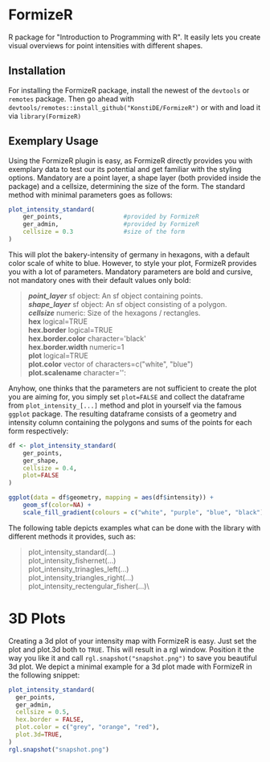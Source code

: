 # FormizeR
R package for "Introduction to Programming with R". It easily lets you create 
visual overviews for point intensities with different shapes.

## Installation
For installing the FormizeR package, install the newest of the ``devtools`` or
``remotes`` package. Then go ahead with ``devtools/remotes::install_github("KonstiDE/FormizeR")`` or with and load it via 
``library(FormizeR)``

## Exemplary Usage
Using the FormizeR plugin is easy, as FormizeR directly provides you 
with exemplary data to test our its potential and get familiar with
the styling options. Mandatory are a point layer, a shape layer (both provided inside the package) and a cellsize, 
determining the size of the form. The standard method with minimal parameters goes as follows:

```R
plot_intensity_standard(
    ger_points,                 #provided by FormizeR
    ger_admin,                  #provided by FormizeR
    cellsize = 0.3              #size of the form
)
```

This will plot the bakery-intensity of germany in hexagons, with a default
color scale of white to blue. However, to style your plot, FormizeR provides
you with a lot of parameters. Mandatory parameters are bold and cursive, not mandatory ones with their default
values only bold:

> ***point_layer*** sf object: An sf object containing points.\
> ***shape_layer*** sf object: An sf object consisting of a polygon.\
> ***cellsize*** numeric: Size of the hexagons / rectangles.\
> **hex** logical=TRUE\
> **hex.border** logical=TRUE\
> **hex.border.color** character='black'\
> **hex.border.width** numeric=1\
> **plot** logical=TRUE\
> **plot.color** vector of characters=c("white", "blue")\
> **plot.scalename** character='':

Anyhow, one thinks that the parameters are not sufficient to create the plot
you are aiming for, you simply set ``plot=FALSE`` and collect the dataframe
from ``plot_intensity_[...]`` method and plot in yourself via the famous
``ggplot`` package. The resulting dataframe consists of a geometry and intensity
column containing the polygons and sums of the points for each form respectively:

```R
df <- plot_intensity_standard(
    ger_points,
    ger_shape,
    cellsize = 0.4,
    plot=FALSE
)

ggplot(data = df$geometry, mapping = aes(df$intensity)) + 
    geom_sf(color=NA) + 
    scale_fill_gradient(colours = c("white", "purple", "blue", "black"))
```

The following table depicts examples what can be done with the library with different methods
it provides, such as:

> plot_intensity_standard(...)\
> plot_intensity_fishernet(...)\
> plot_intensity_trinagles_left(...)\
> plot_intensity_triangles_right(...)\
> plot_intensity_rectengular_fisher(...)\

# 3D Plots
Creating a 3d plot of your intensity map with FormizeR is easy. Just set the plot and plot.3d both
to `TRUE`. This will result in a rgl window. Position it the way you like it and call `rgl.snapshot("snapshot.png")`
to save you beautiful 3d plot. We depict a minimal example for a 3d plot made with FormizeR
in the following snippet:

```R
plot_intensity_standard(
  ger_points,
  ger_admin,
  cellsize = 0.5,
  hex.border = FALSE,
  plot.color = c("grey", "orange", "red"),
  plot.3d=TRUE,
)
rgl.snapshot("snapshot.png")
```




